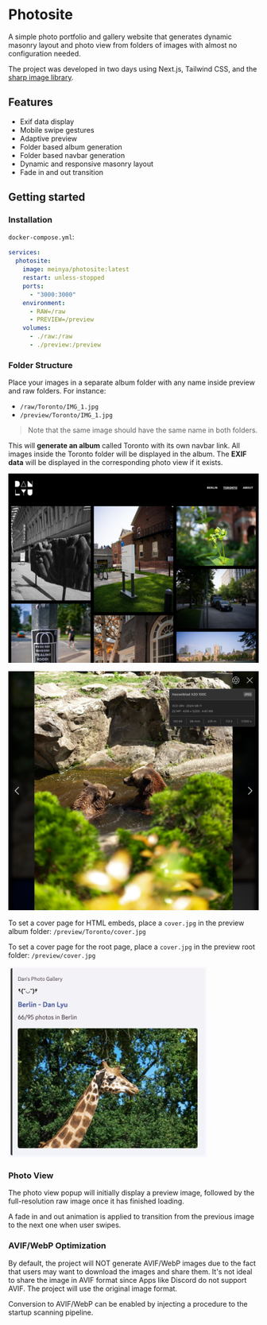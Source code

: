 # Photosite


A simple photo portfolio and gallery website that generates
dynamic masonry layout and photo view from folders of images with
almost no configuration needed.

The project was developed in two days using Next.js, Tailwind CSS, and the [sharp image library](https://github.com/lovell/sharp).


## Features


* Exif data display
* Mobile swipe gestures
* Adaptive preview
* Folder based album generation
* Folder based navbar generation
* Dynamic and responsive masonry layout
* Fade in and out transition


## Getting started


### Installation

`docker-compose.yml`:

```yaml
services:
  photosite:
    image: meinya/photosite:latest
    restart: unless-stopped
    ports:
      - "3000:3000"
    environment:
      - RAW=/raw
      - PREVIEW=/preview
    volumes:
      - ./raw:/raw
      - ./preview:/preview
```
### Folder Structure

Place your images in a separate album folder with any name inside 
preview and raw folders. For instance:
* `/raw/Toronto/IMG_1.jpg`
* `/preview/Toronto/IMG_1.jpg`
> Note that the same image should have the same name in both folders.

This will **generate an album** called Toronto with its own navbar link.
All images inside the Toronto folder will be displayed in the album.
The **EXIF data** will be displayed in the corresponding photo view if it exists.

![Toronto Album](assets/toronto.jpg)

![Bear Photo View](assets/bear.jpg)

To set a cover page for HTML embeds, place a `cover.jpg` in the preview album folder:
`/preview/Toronto/cover.jpg`

To set a cover page for the root page, place a `cover.jpg` in the preview root folder:
`/preview/cover.jpg`

<img src="assets/cover.jpg" width="400" alt="HTML embed">

### Photo View

The photo view popup will initially display a preview image, followed by the full-resolution raw image once it has finished loading. 

A fade in and out animation is applied to transition from the previous image to the next one when user swipes.

### AVIF/WebP Optimization

By default, the project will NOT generate AVIF/WebP images due to the fact 
that users may want to download the images and share them. 
It's not ideal to share the image in AVIF format since Apps like Discord do not support AVIF.
The project will use the original image format.

Conversion to AVIF/WebP can be enabled by injecting a procedure to the startup scanning pipeline.
